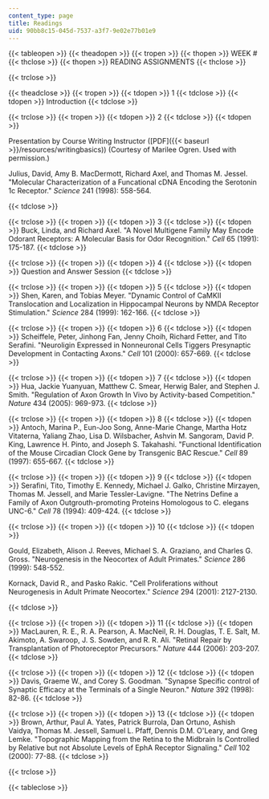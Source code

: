 ```yaml
---
content_type: page
title: Readings
uid: 90bb8c15-045d-7537-a3f7-9e02e77b01e9
---
```


{{< tableopen >}}
{{< theadopen >}}
{{< tropen >}}
{{< thopen >}}
WEEK #
{{< thclose >}}
{{< thopen >}}
READING ASSIGNMENTS
{{< thclose >}}

{{< trclose >}}

{{< theadclose >}}
{{< tropen >}}
{{< tdopen >}}
1
{{< tdclose >}}
{{< tdopen >}}
Introduction
{{< tdclose >}}

{{< trclose >}}
{{< tropen >}}
{{< tdopen >}}
2
{{< tdclose >}}
{{< tdopen >}}


Presentation by Course Writing Instructor ([PDF]({{< baseurl >}}/resources/writingbasics)) (Courtesy of Marilee Ogren. Used with permission.)

Julius, David, Amy B. MacDermott, Richard Axel, and Thomas M. Jessel. "Molecular Characterization of a Funcational cDNA Encoding the Serotonin 1c Receptor." _Science_ 241 (1998): 558-564.


{{< tdclose >}}

{{< trclose >}}
{{< tropen >}}
{{< tdopen >}}
3
{{< tdclose >}}
{{< tdopen >}}
Buck, Linda, and Richard Axel. "A Novel Multigene Family May Encode Odorant Receptors: A Molecular Basis for Odor Recognition." _Cell_ 65 (1991): 175-187.
{{< tdclose >}}

{{< trclose >}}
{{< tropen >}}
{{< tdopen >}}
4
{{< tdclose >}}
{{< tdopen >}}
Question and Answer Session
{{< tdclose >}}

{{< trclose >}}
{{< tropen >}}
{{< tdopen >}}
5
{{< tdclose >}}
{{< tdopen >}}
Shen, Karen, and Tobias Meyer. "Dynamic Control of CaMKII Translocation and Localization in Hippocampal Neurons by NMDA Receptor Stimulation." _Science_ 284 (1999): 162-166.
{{< tdclose >}}

{{< trclose >}}
{{< tropen >}}
{{< tdopen >}}
6
{{< tdclose >}}
{{< tdopen >}}
Scheiffele, Peter, Jinhong Fan, Jenny Choih, Richard Fetter, and Tito Serafini. "Neuroligin Expressed in Nonneuronal Cells Tiggers Presynaptic Development in Contacting Axons." _Cell_ 101 (2000): 657-669.
{{< tdclose >}}

{{< trclose >}}
{{< tropen >}}
{{< tdopen >}}
7
{{< tdclose >}}
{{< tdopen >}}
Hua, Jackie Yuanyuan, Matthew C. Smear, Herwig Baler, and Stephen J. Smith. "Regulation of Axon Growth In Vivo by Activity-based Competition." _Nature_ 434 (2005): 969-973.
{{< tdclose >}}

{{< trclose >}}
{{< tropen >}}
{{< tdopen >}}
8
{{< tdclose >}}
{{< tdopen >}}
Antoch, Marina P., Eun-Joo Song, Anne-Marie Change, Martha Hotz Vitaterna, Yaliang Zhao, Lisa D. Wilsbacher, Ashvin M. Sangoram, David P. King, Lawrence H. Pinto, and Joseph S. Takahashi. "Functional Identification of the Mouse Circadian Clock Gene by Transgenic BAC Rescue." _Cell_ 89 (1997): 655-667.
{{< tdclose >}}

{{< trclose >}}
{{< tropen >}}
{{< tdopen >}}
9
{{< tdclose >}}
{{< tdopen >}}
Serafini, Tito, Timothy E. Kennedy, Michael J. Galko, Christine Mirzayen, Thomas M. Jessell, and Marie Tessler-Lavigne. "The Netrins Define a Family of Axon Outgrouth-promoting Proteins Homologous to C. elegans UNC-6." _Cell_ 78 (1994): 409-424.
{{< tdclose >}}

{{< trclose >}}
{{< tropen >}}
{{< tdopen >}}
10
{{< tdclose >}}
{{< tdopen >}}


Gould, Elizabeth, Alison J. Reeves, Michael S. A. Graziano, and Charles G. Gross. "Neurogenesis in the Neocortex of Adult Primates." _Science_ 286 (1999): 548-552.

Kornack, David R., and Pasko Rakic. "Cell Proliferations without Neurogenesis in Adult Primate Neocortex." _Science_ 294 (2001): 2127-2130.


{{< tdclose >}}

{{< trclose >}}
{{< tropen >}}
{{< tdopen >}}
11
{{< tdclose >}}
{{< tdopen >}}
MacLauren, R. E., R. A. Pearson, A. MacNeil, R. H. Douglas, T. E. Salt, M. Akimoto, A. Swaroop, J. S. Sowden, and R. R. Ali. "Retinal Repair by Transplantation of Photoreceptor Precursors." _Nature_ 444 (2006): 203-207.
{{< tdclose >}}

{{< trclose >}}
{{< tropen >}}
{{< tdopen >}}
12
{{< tdclose >}}
{{< tdopen >}}
Davis, Graeme W., and Corey S. Goodman. "Synapse Specific control of Synaptic Efficacy at the Terminals of a Single Neuron." _Nature_ 392 (1998): 82-86.
{{< tdclose >}}

{{< trclose >}}
{{< tropen >}}
{{< tdopen >}}
13
{{< tdclose >}}
{{< tdopen >}}
Brown, Arthur, Paul A. Yates, Patrick Burrola, Dan Ortuno, Ashish Vaidya, Thomas M. Jessell, Samuel L. Pfaff, Dennis D.M. O'Leary, and Greg Lemke. "Topographic Mapping from the Retina to the Midbrain Is Controlled by Relative but not Absolute Levels of EphA Receptor Signaling." _Cell_ 102 (2000): 77-88.
{{< tdclose >}}

{{< trclose >}}

{{< tableclose >}}